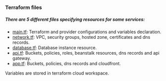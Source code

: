 ### Terraform files ###

##### There are 5 different files specifying resources for some services: #####

- [main.tf](main.tf): Terraform and provider configurations and variables declaration.
- [network.tf](network.tf): VPC, security groups, hosted zone, certificates and dns records.
- [database.tf](database.tf): Database instance resource.
- [api.tf](api.tf): Buckets, policies, roles, beanstalk resources, dns records and api gateway.
- [app.tf](app.tf): Buckets, policies, dns records and cloudfront.

Variables are stored in terraform cloud workspace.
